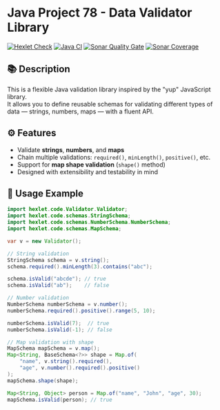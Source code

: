 # Java Project 78 - Data Validator Library

[![Hexlet Check](https://github.com/VasylP0/java-project-78/actions/workflows/hexlet-check.yml/badge.svg)](https://github.com/VasylP0/java-project-78/actions)
[![Java CI](https://github.com/VasylP0/java-project-78/actions/workflows/main.yml/badge.svg)](https://github.com/VasylP0/java-project-78/actions)
[![Sonar Quality Gate](https://sonarcloud.io/api/project_badges/measure?project=VasylP0_java-project-78&metric=alert_status)](https://sonarcloud.io/summary/new_code?id=VasylP0_java-project-78)
[![Sonar Coverage](https://sonarcloud.io/api/project_badges/measure?project=VasylP0_java-project-78&metric=coverage)](https://sonarcloud.io/summary/new_code?id=VasylP0_java-project-78)


## 📚 Description

This is a flexible Java validation library inspired by the "yup" JavaScript library.  
It allows you to define reusable schemas for validating different types of data — strings, numbers, maps — with a fluent API.

## ⚙️ Features

- Validate **strings**, **numbers**, and **maps**
- Chain multiple validations: `required()`, `minLength()`, `positive()`, etc.
- Support for **map shape validation** (`shape()` method)
- Designed with extensibility and testability in mind

## 🚀 Usage Example

```java
import hexlet.code.Validator.Validator;
import hexlet.code.schemas.StringSchema;
import hexlet.code.schemas.NumberSchema.NumberSchema;
import hexlet.code.schemas.MapSchema;

var v = new Validator();

// String validation
StringSchema schema = v.string();
schema.required().minLength(3).contains("abc");

schema.isValid("abcde"); // true
schema.isValid("ab");    // false

// Number validation
NumberSchema numberSchema = v.number();
numberSchema.required().positive().range(5, 10);

numberSchema.isValid(7);  // true
numberSchema.isValid(-1); // false

// Map validation with shape
MapSchema mapSchema = v.map();
Map<String, BaseSchema<?>> shape = Map.of(
    "name", v.string().required(),
    "age", v.number().required().positive()
);
mapSchema.shape(shape);

Map<String, Object> person = Map.of("name", "John", "age", 30);
mapSchema.isValid(person); // true


